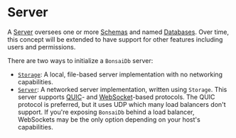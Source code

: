 # Server

A [Server](https://dev.bonsaidb.io/main/bonsaidb/core/connection/trait.ServerConnection.html) oversees one or more [Schemas](./schema.md) and named [Databases](./database.md). Over time, this concept will be extended to have support for other features including users and permissions.

There are two ways to initialize a `BonsaiDb` server:

* [`Storage`](https://dev.bonsaidb.io/main/bonsaidb/local/struct.Storage.html): A local, file-based server implementation with no networking capabilities.
* [`Server`](https://dev.bonsaidb.io/main/bonsaidb/server/type.Server.html): A networked server implementation, written using `Storage`. This server supports [QUIC](https://en.wikipedia.org/wiki/QUIC)- and [WebSocket](https://en.wikipedia.org/wiki/WebSocket)-based protocols. The QUIC protocol is preferred, but it uses UDP which many load balancers don't support. If you're exposing `BonsaiDb` behind a load balancer, WebSockets may be the only option depending on your host's capabilities.
